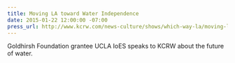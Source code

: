 ```yaml
---
title: Moving LA toward Water Independence
date: 2015-01-22 12:00:00 -07:00
press_url: http://www.kcrw.com/news-culture/shows/which-way-la/moving-la-toward-water-independence
---
```


Goldhirsh Foundation grantee UCLA IoES speaks to KCRW about the future of water.
